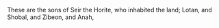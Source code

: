 These are the sons of Seir the Horite, who inhabited the land; Lotan, and Shobal, and Zibeon, and Anah,
